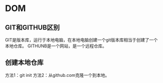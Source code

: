 # DOM

## GIT和GITHUB区别
GIT是版本库，运行于本地电脑，在本地电脑创建一个git版本库相当于创建了一个本地仓库。
GITHUNB是一个网站，是一个远程仓库。

## 创建本地仓库
方法1：git init
方法2：从github.com克隆一个到本地。
